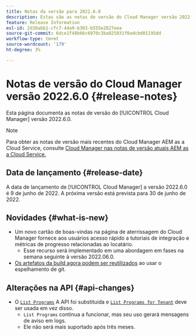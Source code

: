 ```yaml
---
title: Notas da versão para 2022.6.0
description: Estas são as notas de versão do Cloud Manager versão 2022.6.0.
feature: Release Information
exl-id: 2d38abb1-cfc7-44a9-b303-b555e2827eea
source-git-commit: 6dce1f48b66c6970c3ba025031f0adcbd01195dd
workflow-type: tm+mt
source-wordcount: '179'
ht-degree: 3%

---
```



# Notas de versão do Cloud Manager versão 2022.6.0 {#release-notes}

Esta página documenta as notas de versão do [!UICONTROL Cloud Manager] versão 2022.6.0.

>[!NOTE]
>
>Para obter as notas de versão mais recentes do Cloud Manager AEM as a Cloud Service, consulte [Cloud Manager nas notas de versão atuais AEM as a Cloud Service.](https://experienceleague.adobe.com/docs/experience-manager-cloud-service/content/implementing/using-cloud-manager/release-notes-cloud-manager/release-notes-cm-current.html)

## Data de lançamento {#release-date}

A data de lançamento de [!UICONTROL Cloud Manager] a versão 2022.6.0 é 9 de junho de 2022. A próxima versão está prevista para 30 de junho de 2022.

## Novidades {#what-is-new}

* Um novo cartão de boas-vindas na página de aterrissagem do Cloud Manager fornece aos usuários acesso rápido a tutoriais de integração e métricas de progresso relacionadas ao locatário.
   * Esse recurso será implementado em uma abordagem em fases na semana seguinte à versão 2022.06.0.
* [Os artefatos da build agora podem ser reutilizados](/help/using/setting-up-project.md#build-artifact-reuse) ao usar o espelhamento de git.

## Alterações na API {#api-changes}

* O [`List Programs`](https://developer.adobe.com/experience-cloud/cloud-manager/reference/api/#operation/getPrograms) A API foi substituída e [`List Programs for Tenant`](https://developer.adobe.com/experience-cloud/cloud-manager/reference/api/#operation/getProgramsForTenant) deve ser usada em vez disso.
   * `List Programs` continua a funcionar, mas seu uso gerará mensagens de aviso em logs.
   * Ele não será mais suportado após três meses.
